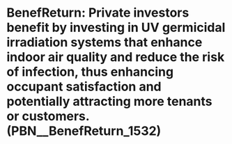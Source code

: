 # BenefReturn: __Private investors benefit by investing in UV germicidal irradiation systems that enhance indoor air quality and reduce the risk of infection, thus enhancing occupant satisfaction and potentially attracting more tenants or customers.__ (PBN__BenefReturn_1532)

